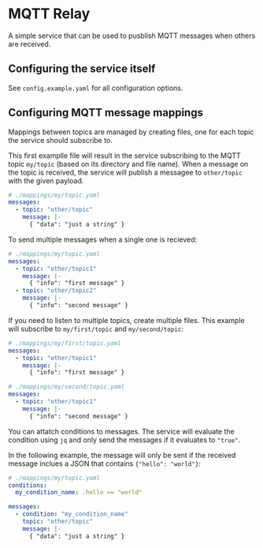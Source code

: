 # MQTT Relay

A simple service that can be used to pusblish MQTT messages when others are received.

## Configuring the service itself

See `config.example.yaml` for all configuration options.

## Configuring MQTT message mappings

Mappings between topics are managed by creating files, one for each topic the service should subscribe to.

This first examplle file will result in the service subscribing to the MQTT topic `my/topic` (based on its directory and file name). When a message on the topic is received, the service will publish a messagee to `other/topic` with the given payload.

```yaml
# ./mappings/my/topic.yaml
messages:
  - topic: "other/topic"
    message: |-
      { "data": "just a string" }
```

To send multiple messages when a single one is recieved:

```yaml
# ./mappings/my/topic.yaml
messages:
  - topic: "other/topic1"
    message: |-
      { "info": "first message" }
  - topic: "other/topic2"
    message: |-
      { "info": "second message" }
```

If you need to listen to multiple topics, create multiple files.
This example will subscribe to `my/first/topic` and `my/second/topic`:

```yaml
# ./mappings/my/first/topic.yaml
messages:
  - topic: "other/topic1"
    message: |-
      { "info": "first message" }
```
```yaml
# ./mappings/my/second/topic.yaml
messages:
  - topic: "other/topic1"
    message: |-
      { "info": "second message" }
```

You can attatch conditions to messages. The service will evaluate the condition using `jq` and only send the messages if it evaluates to `"true"`.

In the following example, the message will only be sent if the received message inclues a JSON that contains `{"hello": "world"}`:

```yaml
# ./mappings/my/topic.yaml
conditions:
  my_condition_name: .hello == "world"

messages:
  - condition: "my_condition_name"
    topic: "other/topic"
    message: |-
      { "data": "just a string" }
```
